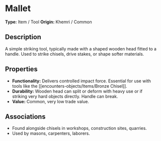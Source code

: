 # Mallet

**Type:** Item / Tool
**Origin:** Khemri / Common

## Description
A simple striking tool, typically made with a shaped wooden head fitted to a handle. Used to strike chisels, drive stakes, or shape softer materials.

## Properties
*   **Functionality:** Delivers controlled impact force. Essential for use with tools like the [[encounters-objects/Items/Bronze Chisel]].
*   **Durability:** Wooden head can split or deform with heavy use or if striking very hard objects directly. Handle can break.
*   **Value:** Common, very low trade value.

## Associations
*   Found alongside chisels in workshops, construction sites, quarries.
*   Used by masons, carpenters, laborers. 